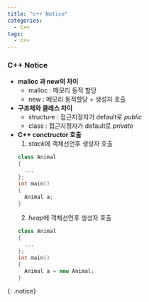 ```yaml
---
title: "c++ Notice"
categories:
  - C++
tags:
  - c++
---
```

### C++ Notice
*  **malloc 과 new의 차이**  
   * malloc : 메모리 동적 할당
   * new : 메모리 동적할당 + 생성자 호출  
* **구조체와 클래스 차이**  
   * structure : 접근지정자가 default로 *public*  
   * class : 접근지정자가 default로 *private*  
* **C++ conctructor 호출**
  1. *stack*에 객체선언후 생성자 호출
  ```c++
  class Animal
  {
    ...
  };
  int main()
  {
    Animal a;
  }
  ```
  2. *heap*에 객체선언후 생성자 호출
  ```c++
  class Animal
  {
    ...
  };
  int main()
  {
    Animal a = new Animal;
  }
  ```
{: .notice}

